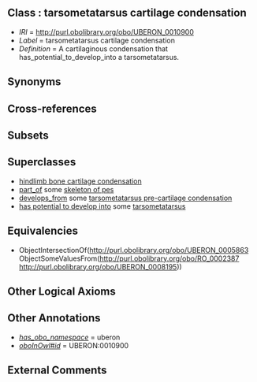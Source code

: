 
## Class : tarsometatarsus cartilage condensation

 * *IRI* = http://purl.obolibrary.org/obo/UBERON_0010900
 * *Label* = tarsometatarsus cartilage condensation
 * *Definition* = A cartilaginous condensation that has_potential_to_develop_into a tarsometatarsus.

## Synonyms


## Cross-references


## Subsets


## Superclasses

 * [hindlimb bone cartilage condensation](../../UBERON/85/UBERON_0010885.md)
 * [part_of](../../BFO/50/BFO_0000050.md) some [skeleton of pes](../../UBERON/45/UBERON_0001445.md)
 * [develops_from](../../RO/02/RO_0002202.md) some [tarsometatarsus pre-cartilage condensation](../../UBERON/01/UBERON_0010901.md)
 * [has potential to develop into](../../RO/87/RO_0002387.md) some [tarsometatarsus](../../UBERON/95/UBERON_0008195.md)

## Equivalencies

 * ObjectIntersectionOf(<http://purl.obolibrary.org/obo/UBERON_0005863> ObjectSomeValuesFrom(<http://purl.obolibrary.org/obo/RO_0002387> <http://purl.obolibrary.org/obo/UBERON_0008195>))

## Other Logical Axioms


## Other Annotations

 * *[has_obo_namespace](../../ce/oboInOwl#hasOBONamespace.md)* = uberon
 * *[oboInOwl#id](../../id/oboInOwl#id.md)* = UBERON:0010900

## External Comments

